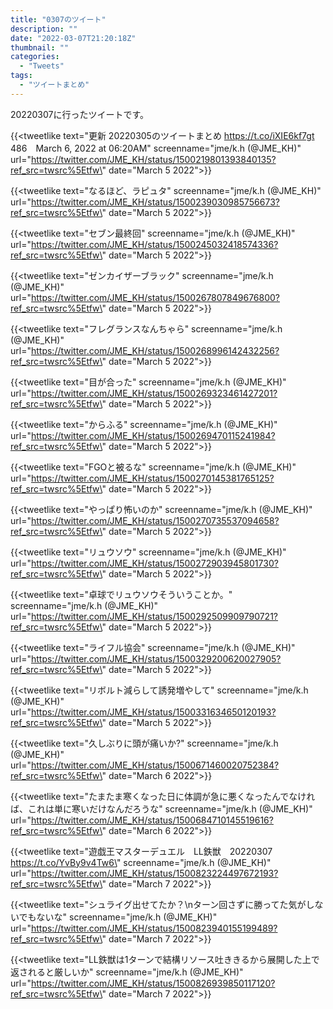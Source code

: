 ```yaml
---
title: "0307のツイート"
description: ""
date: "2022-03-07T21:20:18Z"
thumbnail: ""
categories:
  - "Tweets"
tags:
  - "ツイートまとめ"
---
```

20220307に行ったツイートです。
<!--more-->
{{<tweetlike text=\"更新 20220305のツイートまとめ https://t.co/iXIE6kf7gt 486　March 6, 2022 at 06:20AM\" screenname=\"jme/k.h (@JME_KH)\" url=\"https://twitter.com/JME_KH/status/1500219801393840135?ref_src=twsrc%5Etfw\" date=\"March 5 2022\">}}

{{<tweetlike text=\"なるほど、ラピュタ\" screenname=\"jme/k.h (@JME_KH)\" url=\"https://twitter.com/JME_KH/status/1500239030985756673?ref_src=twsrc%5Etfw\" date=\"March 5 2022\">}}

{{<tweetlike text=\"セブン最終回\" screenname=\"jme/k.h (@JME_KH)\" url=\"https://twitter.com/JME_KH/status/1500245032418574336?ref_src=twsrc%5Etfw\" date=\"March 5 2022\">}}

{{<tweetlike text=\"ゼンカイザーブラック\" screenname=\"jme/k.h (@JME_KH)\" url=\"https://twitter.com/JME_KH/status/1500267807849676800?ref_src=twsrc%5Etfw\" date=\"March 5 2022\">}}

{{<tweetlike text=\"フレグランスなんちゃら\" screenname=\"jme/k.h (@JME_KH)\" url=\"https://twitter.com/JME_KH/status/1500268996142432256?ref_src=twsrc%5Etfw\" date=\"March 5 2022\">}}

{{<tweetlike text=\"目が合った\" screenname=\"jme/k.h (@JME_KH)\" url=\"https://twitter.com/JME_KH/status/1500269323461427201?ref_src=twsrc%5Etfw\" date=\"March 5 2022\">}}

{{<tweetlike text=\"からふる\" screenname=\"jme/k.h (@JME_KH)\" url=\"https://twitter.com/JME_KH/status/1500269470115241984?ref_src=twsrc%5Etfw\" date=\"March 5 2022\">}}

{{<tweetlike text=\"FGOと被るな\" screenname=\"jme/k.h (@JME_KH)\" url=\"https://twitter.com/JME_KH/status/1500270145381765125?ref_src=twsrc%5Etfw\" date=\"March 5 2022\">}}

{{<tweetlike text=\"やっぱり怖いのか\" screenname=\"jme/k.h (@JME_KH)\" url=\"https://twitter.com/JME_KH/status/1500270735537094658?ref_src=twsrc%5Etfw\" date=\"March 5 2022\">}}

{{<tweetlike text=\"リュウソウ\" screenname=\"jme/k.h (@JME_KH)\" url=\"https://twitter.com/JME_KH/status/1500272903945801730?ref_src=twsrc%5Etfw\" date=\"March 5 2022\">}}

{{<tweetlike text=\"卓球でリュウソウそういうことか。\" screenname=\"jme/k.h (@JME_KH)\" url=\"https://twitter.com/JME_KH/status/1500292509909790721?ref_src=twsrc%5Etfw\" date=\"March 5 2022\">}}

{{<tweetlike text=\"ライフル協会\" screenname=\"jme/k.h (@JME_KH)\" url=\"https://twitter.com/JME_KH/status/1500329200620027905?ref_src=twsrc%5Etfw\" date=\"March 5 2022\">}}

{{<tweetlike text=\"リボルト減らして誘発増やして\" screenname=\"jme/k.h (@JME_KH)\" url=\"https://twitter.com/JME_KH/status/1500331634650120193?ref_src=twsrc%5Etfw\" date=\"March 5 2022\">}}

{{<tweetlike text=\"久しぶりに頭が痛いか?\" screenname=\"jme/k.h (@JME_KH)\" url=\"https://twitter.com/JME_KH/status/1500671460020752384?ref_src=twsrc%5Etfw\" date=\"March 6 2022\">}}

{{<tweetlike text=\"たまたま寒くなった日に体調が急に悪くなったんでなければ、これは単に寒いだけなんだろうな\" screenname=\"jme/k.h (@JME_KH)\" url=\"https://twitter.com/JME_KH/status/1500684710145519616?ref_src=twsrc%5Etfw\" date=\"March 6 2022\">}}

{{<tweetlike text=\"遊戯王マスターデュエル　LL鉄獣　20220307 https://t.co/YvBy9v4Tw6\" screenname=\"jme/k.h (@JME_KH)\" url=\"https://twitter.com/JME_KH/status/1500823224497672193?ref_src=twsrc%5Etfw\" date=\"March 7 2022\">}}

{{<tweetlike text=\"シュライグ出せてたか？\nターン回さずに勝ってた気がしないでもないな\" screenname=\"jme/k.h (@JME_KH)\" url=\"https://twitter.com/JME_KH/status/1500823940155199489?ref_src=twsrc%5Etfw\" date=\"March 7 2022\">}}

{{<tweetlike text=\"LL鉄獣は1ターンで結構リソース吐ききるから展開した上で返されると厳しいか\" screenname=\"jme/k.h (@JME_KH)\" url=\"https://twitter.com/JME_KH/status/1500826939850117120?ref_src=twsrc%5Etfw\" date=\"March 7 2022\">}}

